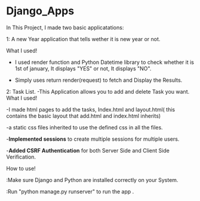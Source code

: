 # Django_Apps


In This Project, I made two basic applicatations:

1: A new Year application that tells wether it is new year or not.

  What I used!
  
 - I used render function and Python Datetime library to check whether it is 1st of january, It displays "YES" or not, It displays "NO".
      
 - Simply uses return render(request) to fetch and Display the Results.


2: Task List.
-This Application allows you to add and delete Task you want.
  What I used!
  
  -I made html pages to add the tasks, Index.html and layout.html( this contains the basic layout that add.html and index.html inherits)
      
  -a static css files inherited to use the defined css in all the files.
      
  -**Implemented sessions** to create multiple sessions for multiple users.
      
  -**Added CSRF Authentication** for both Server Side and Client Side Verification.

How to use!

:Make sure Django and Python are installed correctly on your System.

:Run "python manage.py runserver" to run the app .
